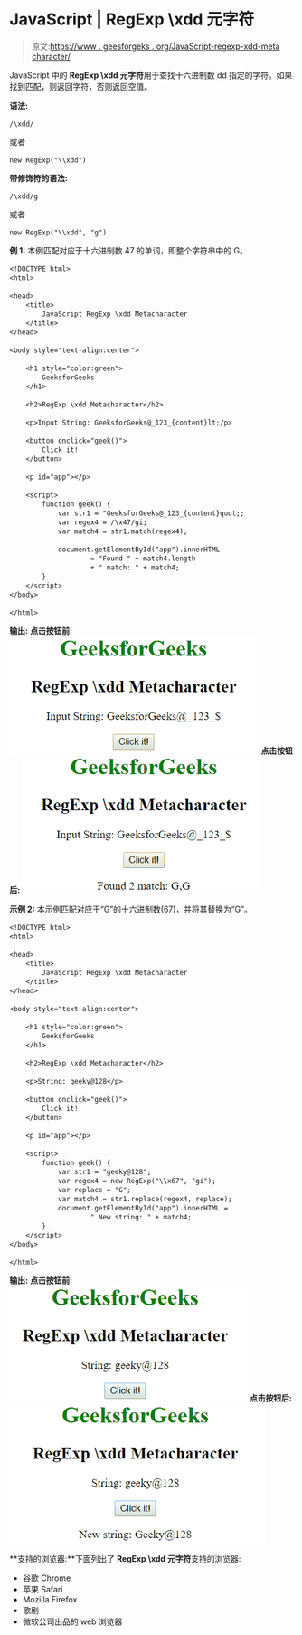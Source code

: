 # JavaScript | RegExp \xdd 元字符

> 原文:[https://www . geesforgeks . org/JavaScript-regexp-xdd-meta character/](https://www.geeksforgeeks.org/javascript-regexp-xdd-metacharacter/)

JavaScript 中的 **RegExp \xdd 元字符**用于查找十六进制数 dd 指定的字符。如果找到匹配，则返回字符，否则返回空值。

**语法:**

```
/\xdd/ 
```

或者

```
new RegExp("\\xdd")
```

**带修饰符的语法:**

```
/\xdd/g 
```

或者

```
new RegExp("\\xdd", "g")
```

**例 1:** 本例匹配对应于十六进制数 47 的单词，即整个字符串中的 G。

```
<!DOCTYPE html>
<html>

<head>
    <title>
        JavaScript RegExp \xdd Metacharacter
    </title>
</head>

<body style="text-align:center">

    <h1 style="color:green">
        GeeksforGeeks
    </h1>

    <h2>RegExp \xdd Metacharacter</h2>

    <p>Input String: GeeksforGeeks@_123_{content}lt;/p>

    <button onclick="geek()">
        Click it!
    </button>

    <p id="app"></p>

    <script>
        function geek() {
            var str1 = "GeeksforGeeks@_123_{content}quot;;
            var regex4 = /\x47/gi;
            var match4 = str1.match(regex4);

            document.getElementById("app").innerHTML
                    = "Found " + match4.length
                    + " match: " + match4;
        }
    </script>
</body>

</html>                    
```

**输出:**
**点击按钮前:**
![hexax](img/7dcc87d26b3d50dffad5355f054c1eb1.png)
**点击按钮后:**
![hexax](img/251eedfb40505e31904d4b1656ed9a46.png)

**示例 2:** 本示例匹配对应于“G”的十六进制数(67)，并将其替换为“G”。

```
<!DOCTYPE html>
<html>

<head>
    <title>
        JavaScript RegExp \xdd Metacharacter
    </title>
</head>

<body style="text-align:center">

    <h1 style="color:green">
        GeeksforGeeks
    </h1>

    <h2>RegExp \xdd Metacharacter</h2>

    <p>String: geeky@128</p>

    <button onclick="geek()">
        Click it!
    </button>

    <p id="app"></p>

    <script>
        function geek() {
            var str1 = "geeky@128";
            var regex4 = new RegExp("\\x67", "gi");         
            var replace = "G";
            var match4 = str1.replace(regex4, replace);
            document.getElementById("app").innerHTML = 
                    " New string: " + match4;
        }
    </script>
</body>

</html>                    
```

**输出:**
**点击按钮前:**
![hexax](img/971eb1ca7fb2f12d1f619a058138a5ce.png)
**点击按钮后:**
![hexax](img/82d72c356126351039ca1fda8f370864.png)

**支持的浏览器:**下面列出了 **RegExp \xdd 元字符**支持的浏览器:

*   谷歌 Chrome
*   苹果 Safari
*   Mozilla Firefox
*   歌剧
*   微软公司出品的 web 浏览器